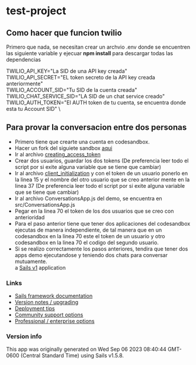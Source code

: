 # test-project

## Como hacer que funcion twilio

Primero que nada, se necesitan crear un archvio .env donde se encuentren las
siguiente variable y ejecuar **npm install** para descargar todas las dependencias

TWILIO_API_KEY="La SID de una API key creada" \
TWILIO_API_SECRET="EL token secreto de la API key creada anteriormente" \
TWILIO_ACCOUNT_SID="Tu SID de la cuenta creada" \
TWILIO_CHAT_SERVICE_SID="LA SID de un chat service creado" \
TWILIO_AUTH_TOKEN="El AUTH token de tu cuenta, se encuentra donde esta tu Account SID" \

## Para provar la conversacion entre dos personas

- Primero tiene que crearte una cuenta en codesandbox.
- Hacer un fork del siguiete sandbox [aqui](https://codesandbox.io/s/github/TwilioDevEd/conversations-demo)
- Ir al archivo [creating_access_token](utils/creating_access_token.js)
- Crear dos usuarios, guardar los dos tokens (De preferencia leer todo el script por si exite alguna variable que se tiene que cambiar)
- Ir al archivo [client_initialization](utils/client_initialization.js) y con el token de un usuario ponerlo en la linea 15 y el nombre del otro usuario que se creo anterior mente en la linea 37 (De preferencia leer todo el script por si exite alguna variable que se tiene que cambiar)
- Ir al archivo ConversationsApp.js del demo, se encuentra en src/ConversationsApp.js
- Pegar en la linea 70 el token de los dos usuarios que se creo con anterioridad
- Para el paso anterior tiene que tener dos aplicaciones del codesandbox ejecutas de manera independiente, de tal manera que en un codesandbox en la linea 70 este el token de un usuario y otro codesandbox en la linea 70 el codigo del segundo usuario.
- Si se realizo correctamente los pasos anteriores, tendira que tener dos apps demo ejecutandose y teniendo dos chats para conversar mutuamente.
  \
  a [Sails v1](https://sailsjs.com) application

### Links

- [Sails framework documentation](https://sailsjs.com/get-started)
- [Version notes / upgrading](https://sailsjs.com/documentation/upgrading)
- [Deployment tips](https://sailsjs.com/documentation/concepts/deployment)
- [Community support options](https://sailsjs.com/support)
- [Professional / enterprise options](https://sailsjs.com/enterprise)

### Version info

This app was originally generated on Wed Sep 06 2023 08:40:44 GMT-0600 (Central Standard Time) using Sails v1.5.8.
